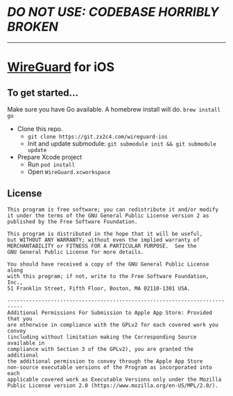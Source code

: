
# ***DO NOT USE: CODEBASE HORRIBLY BROKEN***

----

# [WireGuard](https://www.wireguard.com/) for iOS

## To get started...

Make sure you have Go available. A homebrew install will do. `brew install go`

- Clone this repo.
  - `git clone https://git.zx2c4.com/wireguard-ios`
  - Init and update submodule: `git submodule init && git submodule update`
- Prepare Xcode project
  - Run `pod install`
  - Open `WireGuard.xcworkspace`

## License

    This program is free software; you can redistribute it and/or modify
    it under the terms of the GNU General Public License version 2 as
    published by the Free Software Foundation.

    This program is distributed in the hope that it will be useful,
    but WITHOUT ANY WARRANTY; without even the implied warranty of
    MERCHANTABILITY or FITNESS FOR A PARTICULAR PURPOSE.  See the
    GNU General Public License for more details.

    You should have received a copy of the GNU General Public License along
    with this program; if not, write to the Free Software Foundation, Inc.,
    51 Franklin Street, Fifth Floor, Boston, MA 02110-1301 USA.

    ---------------------------------------------------------------------------
    Additional Permissions For Submission to Apple App Store: Provided that you
    are otherwise in compliance with the GPLv2 for each covered work you convey
    (including without limitation making the Corresponding Source available in
    compliance with Section 3 of the GPLv2), you are granted the additional
    the additional permission to convey through the Apple App Store
    non-source executable versions of the Program as incorporated into each
    applicable covered work as Executable Versions only under the Mozilla
    Public License version 2.0 (https://www.mozilla.org/en-US/MPL/2.0/).
    


